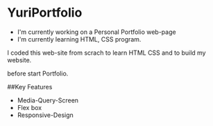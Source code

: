 # YuriPortfolio

* I'm currently working on a Personal Portfolio web-page
* I'm currently learning HTML, CSS program.


I coded this web-site from scrach to learn HTML CSS and to build my website.



before start Portfolio.



##Key Features
* Media-Query-Screen
* Flex box
* Responsive-Design
